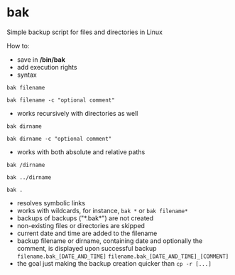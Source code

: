 # bak
Simple backup script for files and directories in Linux

How to:
- save in **/bin/bak**
- add execution rights
- syntax

`bak filename`

`bak filename -c "optional comment"`

- works recursively with directories as well

`bak dirname`

`bak dirname -c "optional comment"`

- works with both absolute and relative paths

`bak /dirname`

`bak ../dirname`

`bak .`

- resolves symbolic links
- works with wildcards, for instance, `bak *` or `bak filename*`
- backups of backups ("\*.bak*\") are not created
- non-existing files or directories are skipped
- current date and time are added to the filename
- backup filename or dirname, containing date and optionally the comment, is displayed upon successful backup
`filename.bak_[DATE_AND_TIME]`
`filename.bak_[DATE_AND_TIME]_[COMMENT]`
- the goal just making the backup creation quicker than `cp -r [...]`
